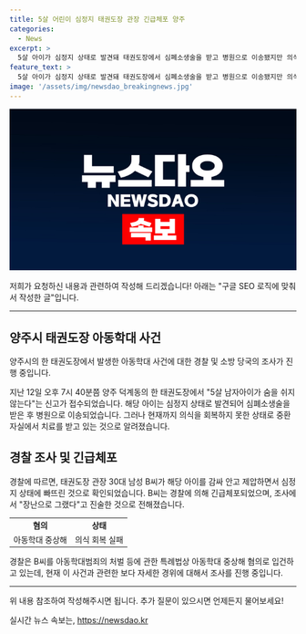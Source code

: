```yaml
---
title: 5살 어린이 심정지 태권도장 관장 긴급체포 양주
categories:
  - News
excerpt: >
  5살 아이가 심정지 상태로 발견돼 태권도장에서 심폐소생술을 받고 병원으로 이송됐지만 의식 회복을 하지 못한 상태다. 경찰은 태권도장 관장이 아이를 감싸 안고 제압한 후 심정지 상태에 빠졌다고 확인하고, 해당 관장을 혐의로 체포했다. 경찰은 아동학대 중상해 혐의로 조사 중이며 상세한 경위를 조사 중이다. (150자)
feature_text: >
  5살 아이가 심정지 상태로 발견돼 태권도장에서 심폐소생술을 받고 병원으로 이송됐지만 의식 회복을 하지 못한 상태다. 경찰은 태권도장 관장이 아이를 감싸 안고 제압한 후 심정지 상태에 빠졌다고 확인하고, 해당 관장을 혐의로 체포했다. 경찰은 아동학대 중상해 혐의로 조사 중이며 상세한 경위를 조사 중이다. (150자)
image: '/assets/img/newsdao_breakingnews.jpg'
---
```


<p><img src="/assets/img/newsdao_breakingnews.jpg" alt="ontimetimes 속보" /></p>

<p>저희가 요청하신 내용과 관련하여 작성해 드리겠습니다! 아래는 "구글 SEO 로직에 맞춰서 작성한 글"입니다.</p>

<hr />

<h2 data-ke-size="size26">양주시 태권도장 아동학대 사건</h2>

<p>양주시의 한 태권도장에서 발생한 아동학대 사건에 대한 경찰 및 소방 당국의 조사가 진행 중입니다.</p>

<p data-ke-size="size16">지난 12일 오후 7시 40분쯤 양주 덕계동의 한 태권도장에서 "5살 남자아이가 숨을 쉬지 않는다"는 신고가 접수되었습니다. 해당 아이는 심정지 상태로 발견되어 심폐소생술을 받은 후 병원으로 이송되었습니다. 그러나 현재까지 의식을 회복하지 못한 상태로 중환자실에서 치료를 받고 있는 것으로 알려졌습니다.</p>

<h2 data-ke-size="size26">경찰 조사 및 긴급체포</h2>

<p data-ke-size="size16">경찰에 따르면, 태권도장 관장 30대 남성 B씨가 해당 아이를 감싸 안고 제압하면서 심정지 상태에 빠뜨린 것으로 확인되었습니다. B씨는 경찰에 의해 긴급체포되었으며, 조사에서 "장난으로 그랬다"고 진술한 것으로 전해졌습니다.</p>

<table>
  <tr>
    <td style="text-align: center; height: 17px;"><b>혐의</b></td>
    <td style="text-align: center; height: 17px;"><b>상태</b></td>
  </tr>
  <tr>
    <td style="text-align: center; height: 17px;">아동학대 중상해</td>
    <td style="text-align: center; height: 17px;">의식 회복 실패</td>
  </tr>
</table>

<p data-ke-size="size16">경찰은 B씨를 아동학대범죄의 처벌 등에 관한 특례법상 아동학대 중상해 혐의로 입건하고 있는데, 현재 이 사건과 관련한 보다 자세한 경위에 대해서 조사를 진행 중입니다.</p>

<hr />

<p>위 내용 참조하여 작성해주시면 됩니다. 추가 질문이 있으시면 언제든지 물어보세요!</p>
실시간 뉴스 속보는, <a href="https://newsdao.kr" rel="dofollow">https://newsdao.kr</a>


